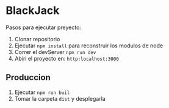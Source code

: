 # BlackJack

Pasos para ejecutar preyecto:

1. Clonar repositorio 
2. Ejecutar ```npm install``` para reconstruir los modulos de node
3. Correr el devServer ```npm run dev```
4. Abiri el proyecto en: ```http:localhost:3000```

## Produccion

1. Ejecutar ```npm run buil```
2. Tomar la carpeta ```dist``` y desplegarla
